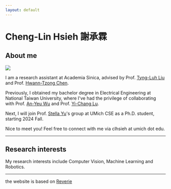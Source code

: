 ```yaml
---
layout: default
---
```

# Cheng-Lin Hsieh 謝承霖

## About me
<div class="image-cropper">
  <img src="../images/me.png" class="profile-pic">
</div>


I am a research assistant at Academia Sinica, advised by Prof. [Tyng-Luh Liu](https://homepage.iis.sinica.edu.tw/pages/liutyng/index_en.html) and Prof. [Hwann-Tzong Chen](https://htchen.github.io/). 

Previously, I obtained my bachelor degree in Electrical Engineering at National Taiwan University, where I've had the privilege of collaborating with Prof. [An-Yeu Wu](https://access.ee.ntu.edu.tw/) and Prof. [Yi-Chang Lu](https://sites.google.com/view/ldps-giee-ntu/home/advisor).

Next, I will join Prof. [Stella Yu](https://web.eecs.umich.edu/~stellayu/)'s group at UMich CSE as a Ph.D. student, starting 2024 Fall. 

Nice to meet you!
Feel free to connect with me via clhsieh at umich dot edu.

---
## Research interests
My research interests include Computer Vision, Machine Learning and Robotics.

---
the website is based on [Reverie](https://reverie.pages.dev)